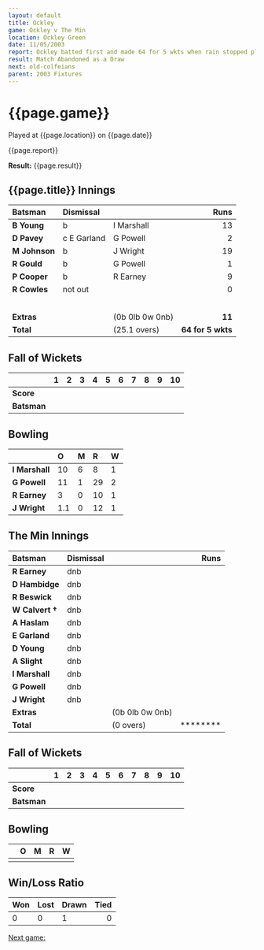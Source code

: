 ```yaml
---
layout: default
title: Ockley
game: Ockley v The Min
location: Ockley Green
date: 11/05/2003
report: Ockley batted first and made 64 for 5 wkts when rain stopped play
result: Match Abandoned as a Draw
next: old-colfeians
parent: 2003 Fixtures
---
```


# {{page.game}}

Played at {{page.location}} on {{page.date}}

{{page.report}}

**Result:** {{page.result}}

## {{page.title}} Innings

| Batsman | Dismissal |  | Runs |
|:---|:---|---|---:|
| **B Young** | b | I Marshall | 13 |
| **D Pavey** | c E Garland | G Powell | 2 |
| **M Johnson** | b | J Wright | 19 |
| **R Gould** | b | G Powell | 1 |
| **P Cooper** | b | R Earney | 9 |
| **R Cowles** | not out |  | 0 |
|  |  |  |  |
|  |  |  |  |
|  |  |  |  |
|  |  |  |  |
|  |  |  |  |
| **Extras** | | (0b 0lb 0w 0nb) | **11** |
| **Total** | | (25.1 overs) | ****64 for 5 wkts**** |

## Fall of Wickets

| | 1 | 2 | 3 | 4 | 5 | 6 | 7 | 8 | 9 | 10 |
|---|:---:|:---:|:---:|:---:|:---:|:---:|:---:|:---:|:---:|:---:|
| **Score** |  |  |  |  |  |  |  |  |  |  |
| **Batsman** |  |  |  |  |  |  |  |  |  |  |

## Bowling

| | O | M | R | W |
|---|:---|:---|:---|:---|
| **I Marshall** | 10 | 6 | 8 | 1 |
| **G Powell** | 11 | 1 | 29 | 2 |
| **R Earney** | 3 | 0 | 10 | 1 |
| **J Wright** | 1.1 | 0 | 12 | 1 |

## The Min Innings

| Batsman | Dismissal |  | Runs |
|:---|:---|---|---:|
| **R Earney** | dnb |  |  |
| **D Hambidge** | dnb |  |  |
| **R Beswick** | dnb |  |  |
| **W Calvert &#8224;** | dnb |  |  |
| **A Haslam** | dnb |  |  |
| **E Garland** | dnb |  |  |
| **D Young** | dnb |  |  |
| **A Slight** | dnb |  |  |
| **I Marshall** | dnb |  |  |
| **G Powell** | dnb |  |  |
| **J Wright** | dnb |  |  |
| **Extras** | | (0b 0lb 0w 0nb) |  |
| **Total** | | (0 overs) | ******** |

## Fall of Wickets

| | 1 | 2 | 3 | 4 | 5 | 6 | 7 | 8 | 9 | 10 |
|---|:---:|:---:|:---:|:---:|:---:|:---:|:---:|:---:|:---:|:---:|
| **Score** |  |  |  |  |  |  |  |  |  |  |
| **Batsman** |  |  |  |  |  |  |  |  |  |  |

## Bowling

| | O | M | R | W |
|---|:---|:---|:---|:---|
| |  |  |  |  |
## Win/Loss Ratio

| Won | Lost | Drawn | Tied |
|:---|:---|:---|---:|
| 0 | 0 | 1 | 0 |

[Next game:]({{page.next}})
